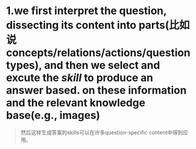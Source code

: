 # 1.we first interpret the question, dissecting its content into parts(比如说concepts/relations/actions/question types), and then we select and excute the *skill* to produce an answer based. on these information and the relevant knowledge base(e.g., images)
>然后这样生成答案的skills可以在许多question-specific content中得到应用。

